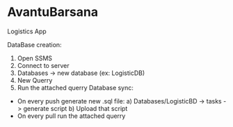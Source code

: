 # AvantuBarsana
Logistics App

DataBase creation:
  1) Open SSMS
  2) Connect to server
  3) Databases -> new database (ex: LogisticDB)
  4) New Querry
  5) Run the attached querry
Database sync:
  - On every push generate new .sql file:
       a) Databases/LogisticBD -> tasks -> generate script
       b) Upload that script
  - On every pull run the attached querry
